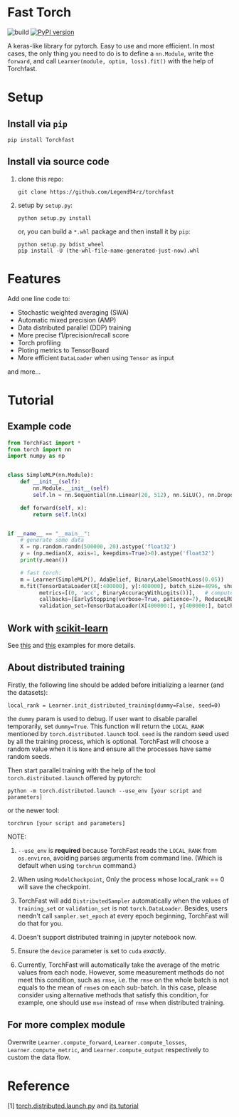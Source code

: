 # Fast Torch

![build](https://github.com/Legend94rz/torchfast/actions/workflows/build.yml/badge.svg)
[![PyPI version](https://badge.fury.io/py/torchfast.svg)](https://badge.fury.io/py/torchfast)

A keras-like library for pytorch.
Easy to use and more efficient.
In most cases, the only thing you need to do is to define a `nn.Module`,
write the `forward`, and call `Learner(module, optim, loss).fit()` with the help of Torchfast.


# Setup
## Install via `pip`

`pip install Torchfast`

## Install via source code
1. clone this repo:

   `git clone https://github.com/Legend94rz/torchfast`


2. setup by `setup.py`:

   `python setup.py install`

   or, you can build a `*.whl` package and then install it by `pip`:

   ```
   python setup.py bdist_wheel
   pip install -U (the-whl-file-name-generated-just-now).whl
   ```

# Features
Add one line code to:
* Stochastic weighted averaging (SWA)
* Automatic mixed precision (AMP)
* Data distributed parallel (DDP) training
* More precise f1/precision/recall score
* Torch profiling
* Ploting metrics to TensorBoard
* More efficient `DataLoader` when using `Tensor` as input

and more...

<!--

Todo:
* 如何用SWA来evaluate?如何每隔x个epoch验证?
* callback支持传入更多的变量,以支持更一般的场景?
* metric每隔x个step计算一次?
* 某些metric显示在控制台上，另外一些metric用其他方式显示，如tensorboard? 

-->


# Tutorial
## Example code

```python
from TorchFast import *
from torch import nn
import numpy as np


class SimpleMLP(nn.Module):
    def __init__(self):
        nn.Module.__init__(self)
        self.ln = nn.Sequential(nn.Linear(20, 512), nn.SiLU(), nn.Dropout(0.2), nn.Linear(512, 128), nn.SiLU(), nn.Linear(128, 1))

    def forward(self, x):
        return self.ln(x)


if __name__ == "__main__":
    # generate some data
    X = np.random.randn(500000, 20).astype('float32')
    y = (np.median(X, axis=1, keepdims=True)>0).astype('float32')
    print(y.mean())

    # fast torch:
    m = Learner(SimpleMLP(), AdaBelief, BinaryLabelSmoothLoss(0.05))
    m.fit(TensorDataLoader(X[:400000], y[:400000], batch_size=4096, shuffle=True), 1000, None,
          metrics=[(0, 'acc', BinaryAccuracyWithLogits())],   # compute `binary_accuracy_with_logits` w.r.t the 0-th forward output and the targets
          callbacks=[EarlyStopping(verbose=True, patience=7), ReduceLROnPlateau(verbose=True)],
          validation_set=TensorDataLoader(X[400000:], y[400000:], batch_size=4096), verbose=True)
```

## Work with [scikit-learn](https://github.com/scikit-learn/scikit-learn)

See [this](example/work_with_sklearn.py) and [this](example/work_with_optuna.py) examples for more details.


## About distributed training

Firstly, the following line should be added before initializing a learner (and the datasets):

`local_rank = Learner.init_distributed_training(dummy=False, seed=0)`

the `dummy` param is used to debug. If user want to disable parallel temporarily, set `dummy=True`.
This function will return the `LOCAL_RANK` mentioned by `torch.distributed.launch` tool. `seed` is the random seed
used by all the training process, which is optional. TorchFast will choose a random value when it is `None` and ensure
all the processes have same random seeds.

Then start parallel training with the help of the tool `torch.distributed.launch` offered by pytorch:

`python -m torch.distributed.launch --use_env [your script and parameters]`

or the newer tool:

`torchrun [your script and parameters]`

NOTE:
1. `--use_env` is **required** because TorchFast reads the `LOCAL_RANK` from `os.environ`,
   avoiding parses arguments from command line. (Which is default when using `torchrun` command.)

1. When using `ModelCheckpoint`,
   Only the process whose local_rank == 0 will save the checkpoint.

1. TorchFast will add `DistributedSampler` automatically when the values of `training_set` or `validation_set` is not `torch.DataLoader`.
   Besides, users needn't call `sampler.set_epoch` at every epoch beginning, TorchFast will do that for you.
   
1. Doesn't support distributed training in jupyter notebook now.

1. Ensure the `device` parameter is set to `cuda` *exactly*.

1. Currently, TorchFast will automatically take the average of the metric values from each node. However, some measurement methods do not meet this condition, such as `rmse`, i.e. the `rmse` on the whole batch is not equals to the mean of `rmse`s on each sub-batch. In this case, please consider using alternative methods that satisfy this condition, for example, one should use `mse` instead of `rmse` when distributed training.

## For more complex module

Overwrite `Learner.compute_forward`, `Learner.compute_losses`, `Learner.compute_metric`, and `Learner.compute_output` respectively
to custom the data flow.



# Reference

[1] [torch.distributed.launch.py](https://github.com/pytorch/pytorch/blob/master/torch/distributed/launch.py) and [its tutorial](https://pytorch.org/docs/stable/distributed.html#launch-utility)

